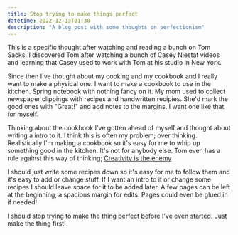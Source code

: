 ```yaml
---
title: Stop trying to make things perfect
datetime: 2022-12-13T01:30
description: "A blog post with some thoughts on perfectionism"
---
```


This is a specific thought after watching and reading a bunch on Tom Sacks. I discovered Tom after watching a bunch of Casey Niestat videos and learning that Casey used to work with Tom at his studio in New York.

Since then I've thought about my cooking and my cookbook and I really want to make a physical one. I want to make a cookbook to use in the kitchen. Spring notebook with nothing fancy on it. My mom used to collect newspaper clippings with recipes and handwritten recipies. She'd mark the good ones with "Great!" and add notes to the margins. I want one like that for myself.

Thinking about the cookbook I've gotten ahead of myself and thought about writing a intro to it. I think this is often my problem; over thinking. Realistically I'm making a cookbook so it's easy for me to whip up something good in the kitchen. It's not for anybody else. Tom even has a rule against this way of thinking; [Creativity is the enemy](https://ropac.net/exhibitions/547-tom-sachs-creativity-is-the-enemy/)

I should just write some recipes down so it's easy for me to follow them and it's easy to add or change stuff. If I want an intro to it or change some recipes I should leave space for it to be added later. A few pages can be left at the beginning, a spacious margin for edits. Pages could even be glued in if needed!

I should stop trying to make the thing perfect before I've even started. Just make the thing first!

